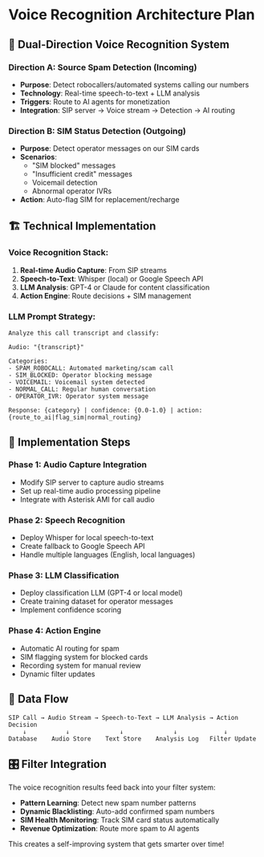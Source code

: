 # Voice Recognition Architecture Plan

## 🎯 Dual-Direction Voice Recognition System

### **Direction A: Source Spam Detection (Incoming)**
- **Purpose**: Detect robocallers/automated systems calling our numbers
- **Technology**: Real-time speech-to-text + LLM analysis
- **Triggers**: Route to AI agents for monetization
- **Integration**: SIP server → Voice stream → Detection → AI routing

### **Direction B: SIM Status Detection (Outgoing)**
- **Purpose**: Detect operator messages on our SIM cards
- **Scenarios**: 
  - "SIM blocked" messages
  - "Insufficient credit" messages  
  - Voicemail detection
  - Abnormal operator IVRs
- **Action**: Auto-flag SIM for replacement/recharge

## 🏗️ Technical Implementation

### **Voice Recognition Stack:**
1. **Real-time Audio Capture**: From SIP streams
2. **Speech-to-Text**: Whisper (local) or Google Speech API
3. **LLM Analysis**: GPT-4 or Claude for content classification
4. **Action Engine**: Route decisions + SIM management

### **LLM Prompt Strategy:**
```
Analyze this call transcript and classify:

Audio: "{transcript}"

Categories:
- SPAM_ROBOCALL: Automated marketing/scam call
- SIM_BLOCKED: Operator blocking message
- VOICEMAIL: Voicemail system detected
- NORMAL_CALL: Regular human conversation
- OPERATOR_IVR: Operator system message

Response: {category} | confidence: {0.0-1.0} | action: {route_to_ai|flag_sim|normal_routing}
```

## 📝 Implementation Steps

### **Phase 1: Audio Capture Integration**
- Modify SIP server to capture audio streams
- Set up real-time audio processing pipeline
- Integrate with Asterisk AMI for call audio

### **Phase 2: Speech Recognition**
- Deploy Whisper for local speech-to-text
- Create fallback to Google Speech API
- Handle multiple languages (English, local languages)

### **Phase 3: LLM Classification**
- Deploy classification LLM (GPT-4 or local model)
- Create training dataset for operator messages
- Implement confidence scoring

### **Phase 4: Action Engine**
- Automatic AI routing for spam
- SIM flagging system for blocked cards
- Recording system for manual review
- Dynamic filter updates

## 🔄 Data Flow

```
SIP Call → Audio Stream → Speech-to-Text → LLM Analysis → Action Decision
    ↓           ↓              ↓              ↓             ↓
Database    Audio Store    Text Store    Analysis Log   Filter Update
```

## 🎛️ Filter Integration

The voice recognition results feed back into your filter system:
- **Pattern Learning**: Detect new spam number patterns
- **Dynamic Blacklisting**: Auto-add confirmed spam numbers
- **SIM Health Monitoring**: Track SIM card status automatically
- **Revenue Optimization**: Route more spam to AI agents

This creates a self-improving system that gets smarter over time!
